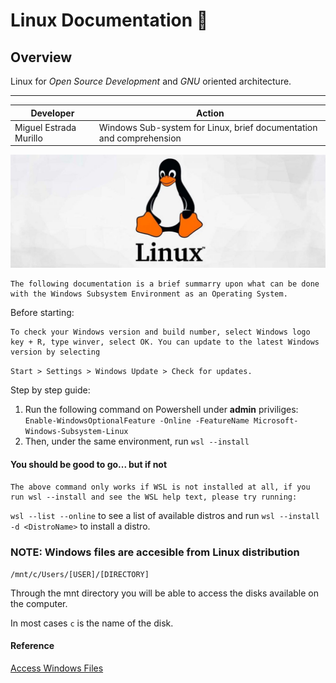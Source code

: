 # Linux Documentation :penguin:
## Overview 

Linux for *Open Source Development* and *GNU* oriented architecture.

---

| Developer | Action |
| ----------- | ----------- |
| Miguel Estrada Murillo | Windows Sub-system for Linux, brief documentation and comprehension |

![Linux distribution logo](Images/Linux-scaled.jpg)

    The following documentation is a brief summarry upon what can be done with the Windows Subsystem Environment as an Operating System.

Before starting:

    To check your Windows version and build number, select Windows logo key + R, type winver, select OK. You can update to the latest Windows version by selecting
    
`Start > Settings > Windows Update > Check for updates.`

Step by step guide:
1. Run the following command on Powershell under **admin** priviliges: `Enable-WindowsOptionalFeature -Online -FeatureName Microsoft-Windows-Subsystem-Linux`
2. Then, under the same environment, run `wsl --install`

#### You should be good to go... but if not

    The above command only works if WSL is not installed at all, if you run wsl --install and see the WSL help text, please try running:

`wsl --list --online` to see a list of available distros and run `wsl --install -d <DistroName>` to install a distro.

### NOTE: Windows files are accesible from Linux distribution

`/mnt/c/Users/[USER]/[DIRECTORY]`

Through the mnt directory you will be able to access the disks available on the computer.

In most cases `c` is the name of the disk.

#### Reference

[Access Windows Files](https://superuser.com/questions/1083962/windows-linux-subsystem-accessing-files-outside-of-ubuntu)